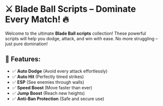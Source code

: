 # ⚔️ Blade Ball Scripts – Dominate Every Match! 🔥  

Welcome to the ultimate **Blade Ball scripts** collection! These powerful scripts will help you dodge, attack, and win with ease. No more struggling – just pure domination!  

## 🎯 Features:
- ✅ **Auto Dodge** (Avoid every attack effortlessly)  
- ✅ **Auto Hit** (Perfectly timed strikes)  
- ✅ **ESP** (See enemies through walls)  
- ✅ **Speed Boost** (Move faster than ever)  
- ✅ **Jump Boost** (Reach new heights)  
- ✅ **Anti-Ban Protection** (Safe and secure use)
